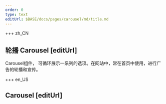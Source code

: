 ```yaml
---
order: 0
type: text
editUrl: $BASE/docs/pages/carousel/md/title.md
---
```


+++  zh_CN 
## 轮播 Carousel [editUrl]  
Carousel组件， 可循环展示一系列的选项。在网站中，常在首页中使用，进行广告的轮播和宣传。  



+++  en_US 
## Carousel [editUrl] 
